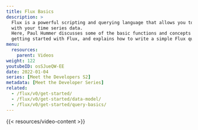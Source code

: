 ```yaml
---
title: Flux Basics
description: >
  Flux is a powerful scripting and querying language that allows you to do more
  with your time series data.
  Here, Paul Hummer discusses some of the basic functions and concepts for
  getting started with Flux, and explains how to write a simple Flux query.
menu:
  resources:
    parent: Videos
weight: 122
youtubeID: osSJueQW-EE
date: 2022-01-04
series: [Meet the Developers S2]
metadata: [Meet the Developer Series]
related: 
  - /flux/v0/get-started/
  - /flux/v0/get-started/data-model/
  - /flux/v0/get-started/query-basics/
---
```


{{< resources/video-content >}}
